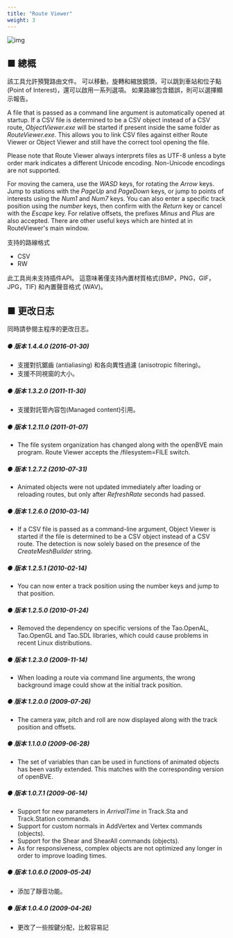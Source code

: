 ```yaml
---
title: "Route Viewer"
weight: 3
---
```

![img](/images/tool_routeviewer_screenshot_1.png)

## ■ 總概

該工具允許預覽路由文件。 可以移動，旋轉和縮放鏡頭，可以跳到車站和位子點 (Point of Interest)，還可以啟用一系列選項。 如果路線包含錯誤，則可以選擇顯示報告。

A file that is passed as a command line argument is automatically opened at startup. If a CSV file is determined to be a CSV object instead of a CSV route, *ObjectViewer.exe* will be started if present inside the same folder as *RouteViewer.exe*. This allows you to link CSV files against either Route Viewer or Object Viewer and still have the correct tool opening the file.

Please note that Route Viewer always interprets files as UTF-8 unless a byte order mark indicates a different Unicode encoding. Non-Unicode encodings are not supported.

For moving the camera, use the *WASD* keys, for rotating the *Arrow* keys. Jump to stations with the *PageUp* and *PageDown* keys, or jump to points of interests using the *Num1* and *Num7* keys. You can also enter a specific track position using the *number* keys, then confirm with the *Return* key or cancel with the *Escape* key. For relative offsets, the prefixes *Minus* and *Plus* are also accepted. There are other useful keys which are hinted at in RouteViewer's main window.

支持的路線格式

- CSV
- RW

此工具尚未支持插件API。 這意味著僅支持內置材質格式(BMP，PNG，GIF，JPG，TIF) 和內置聲音格式 (WAV)。

## ■ 更改日志

同時請參閱主程序的更改日志。

##### ● 版本 1.4.4.0 (2016-01-30)

- 支援對抗鋸齒 (antialiasing) 和各向異性過濾 (anisotropic filtering)。
- 支援不同視窗的大小。

##### ● 版本 1.3.2.0 (2011-11-30)

- 支援對託管內容包(Managed content)引用。

##### ● 版本 1.2.11.0 (2011-01-07)

- The file system organization has changed along with the openBVE main program. Route Viewer accepts the /filesystem=FILE switch.

##### ● 版本 1.2.7.2 (2010-07-31)

- Animated objects were not updated immediately after loading or reloading routes, but only after *RefreshRate* seconds had passed.

##### ● 版本 1.2.6.0 (2010-03-14)

- If a CSV file is passed as a command-line argument, Object Viewer is started if the file is determined to be a CSV object instead of a CSV route. The detection is now solely based on the presence of the *CreateMeshBuilder* string.

##### ● 版本 1.2.5.1 (2010-02-14)

- You can now enter a track position using the number keys and jump to that position.

##### ● 版本 1.2.5.0 (2010-01-24)

- Removed the dependency on specific versions of the Tao.OpenAL, Tao.OpenGL and Tao.SDL libraries, which could cause problems in recent Linux distributions.

##### ● 版本 1.2.3.0 (2009-11-14)

- When loading a route via command line arguments, the wrong background image could show at the initial track position.

##### ● 版本 1.2.0.0 (2009-07-26)

- The camera yaw, pitch and roll are now displayed along with the track position and offsets.

##### ● 版本 1.1.0.0 (2009-06-28)

- The set of variables than can be used in functions of animated objects has been vastly extended. This matches with the corresponding version of openBVE.

##### ● 版本 1.0.7.1 (2009-06-14)

- Support for new parameters in *ArrivalTime* in Track.Sta and Track.Station commands.
- Support for custom normals in AddVertex and Vertex commands (objects).
- Support for the Shear and ShearAll commands (objects).  
- As for responsiveness, complex objects are not optimized any longer in order to improve loading times.

##### ● 版本 1.0.6.0 (2009-05-24)

- 添加了靜音功能。

##### ● 版本 1.0.4.0 (2009-04-26)

- 更改了一些按鍵分配，比較容易記
